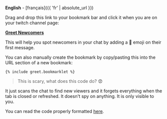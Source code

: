 **English** - [français]({{ 'fr' | absolute_url }})

Drag and drop this link to your bookmark bar and click it when you are on your twitch channel page:

**<a href="{% include greet.bookmarklet %}">Greet Newcomers</a>**

This will help you spot newcomers in your chat by adding a 👋 emoji on their first message.

You can also manually create the bookmark by copy/pasting this into the URL section of a new bookmark:

```
{% include greet.bookmarklet %}
```

> This is scary, what does this code do? 😨

It just scans the chat to find new viewers and it forgets everything when the tab is closed or refreshed. It doesn't spy on anything. It is only visible to you.

You can read the code properly formatted [here](https://github.com/thomaslule/twitch-greet-newcomers/blob/master/greet.js).

